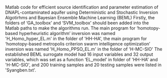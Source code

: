 Matlab code for efficient source identification and parameter estimation of DNAPL-contaminated aquifer using Deterministic and Stochastic Inversion Algotirhms and Bayesian Ensemble Machine Learning (BEML)
Firstly, the folders of ‘GA_toolbox’ and ‘SVM_toolbox’ should been added into the Matlab paths to make the algorithms run. 
The main program for ‘homotopy-based hyperheuristic algorithm’ inversion was named 'H_Homo_hyper_EL.m' in the folder of 'HH-HA', the main program for ‘homotopy-based metropolis criterion swarm intelligence optimization’ inversion was named 'H_Homo_PPSO_EL.m' in the folder of 'H-MC-SIO' 
The established BEML surrogate model had 16 input variables and 32 output variables, which was set as a function ‘EL_model’ in folder of 'HH-HA' and 'H-MC-SIO', and 200 training samples and 20 testing samples were listed in 'Syangben.txt'. 
